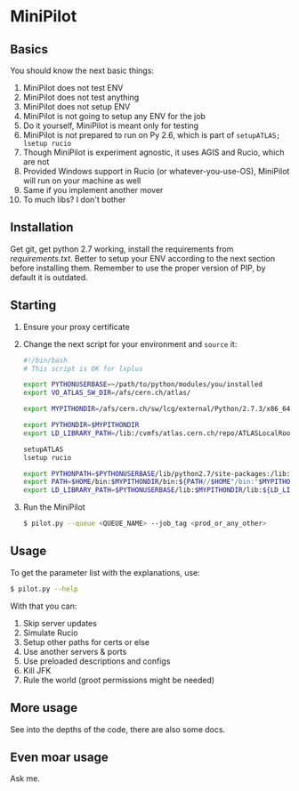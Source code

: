 MiniPilot
=========

Basics
------

You should know the next basic things:

1. MiniPilot does not test ENV
2. MiniPilot does not test anything
3. MiniPilot does not setup ENV
4. MiniPilot is not going to setup any ENV for the job
5. Do it yourself, MiniPilot is meant only for testing
6. MiniPilot is not prepared to run on Py 2.6, which is part of `setupATLAS; lsetup rucio`
7. Though MiniPilot is experiment agnostic, it uses AGIS and Rucio, which are not
8. Provided Windows support in Rucio (or whatever-you-use-OS), MiniPilot will run on your machine as well
9. Same if you implement another mover
10. To much libs? I don't bother


Installation
------------

Get git, get python 2.7 working, install the requirements from _requirements.txt_. Better to setup your ENV according to
the next section before installing them. Remember to use the proper version of PIP, by default it is outdated.


Starting
--------

1. Ensure your proxy certificate

2. Change the next script for your environment and `source` it:

    ```bash
    #!/bin/bash
    # This script is OK for lxplus
    
    export PYTHONUSERBASE=~/path/to/python/modules/you/installed
    export VO_ATLAS_SW_DIR=/afs/cern.ch/atlas/
    
    export MYPITHONDIR=/afs/cern.ch/sw/lcg/external/Python/2.7.3/x86_64-slc6-gcc48-opt
    
    export PYTHONDIR=$MYPITHONDIR
    export LD_LIBRARY_PATH=/lib:/cvmfs/atlas.cern.ch/repo/ATLASLocalRootBase/x86_64/emi/3.17.1-1_v2.sl6/lib64:/cvmfs/atlas.cern.ch/repo/ATLASLocalRootBase/x86_64/emi/3.17.1-1_v2.sl6/lib:/cvmfs/atlas.cern.ch/repo/ATLASLocalRootBase/x86_64/emi/3.17.1-1_v2.sl6/alrbUsr/lib64:/cvmfs/atlas.cern.ch/repo/ATLASLocalRootBase/x86_64/emi/3.17.1-1_v2.sl6/alrbUsr/lib:/cvmfs/atlas.cern.ch/repo/ATLASLocalRootBase/x86_64/emi/3.17.1-1_v2.sl6/alrbUsr/lib64/dcap:/lib::/opt/rh/python27/root/usr/lib64:/cvmfs/atlas.cern.ch/repo/ATLASLocalRootBase/x86_64/emi/3.17.1-1_v2.sl6/usr/lib64:/cvmfs/atlas.cern.ch/repo/ATLASLocalRootBase/x86_64/emi/3.17.1-1_v2.sl6/usr/lib:/opt/rh/python27/root/usr/lib64
    
    setupATLAS
    lsetup rucio
    
    export PYTHONPATH=$PYTHONUSERBASE/lib/python2.7/site-packages:/lib:${PYTHONPATH//$PYTHONUSERBASE"/lib/python2.7/site-packages:/lib:"/}
    export PATH=$HOME/bin:$MYPITHONDIR/bin:${PATH//$HOME"/bin:"$MYPITHONDIR"/bin:"/}
    export LD_LIBRARY_PATH=$PYTHONUSERBASE/lib:$MYPITHONDIR/lib:${LD_LIBRARY_PATH//$PYTHONUSERBASE"/lib:"$MYPITHONDIR"/lib:"/}
    ```

3. Run the MiniPilot
    ```bash
    $ pilot.py --queue <QUEUE_NAME> --job_tag <prod_or_any_other>
    ```


Usage
-----

To get the parameter list with the explanations, use:
```bash
$ pilot.py --help
```

With that you can:

1. Skip server updates
2. Simulate Rucio
3. Setup other paths for certs or else
4. Use another servers & ports
5. Use preloaded descriptions and configs
6. Kill JFK
7. Rule the world (groot permissions might be needed)


More usage
----------

See into the depths of the code, there are also some docs.


Even moar usage
---------------

Ask me.
